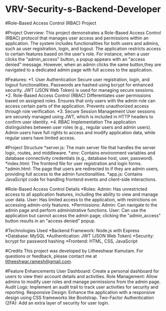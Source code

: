 # VRV-Security-s-Backend-Developer

#Role-Based Access Control (RBAC) Project

#Project Overview:
    This project demonstrates a Role-Based Access Control (RBAC) protocol that manages user access and permissions within an application. The system includes           functionalities for both users and admins, such as user registration, login, and logout. The application restricts access to certain features based on the          user's role. For instance, when a user clicks the "admin_access" button, a popup appears with an "access denied" message. However, when an admin clicks the         same button,they are navigated to a dedicated admin page with full access to the application.
    

#Features:
    *1. User Authentication
      Secure user registration, login, and logout functionalities.
      Passwords are hashed using bcrypt for enhanced security.
      JWT (JSON Web Token) is used for managing secure sessions.
    *2. Role-Based Access Control (RBAC)
      Differentiates user permissions based on assigned roles.
      Ensures that only users with the admin role can access certain parts of the application.
      Prevents unauthorized access through role verification.
    *3. Secure Session Management
      User sessions are securely managed using JWT, which is included in HTTP headers to confirm user identity.
    *4. RBAC Implementation
      The application distinguishes between user roles (e.g., regular users and admin users).
      Admin users have full rights to access and modify application data, while regular users have limited access.

      
#Project Structure
    *server.js: The main server file that handles the server logic, routes, and middleware.
    *.env: Contains environment variables and database connectivity credentials (e.g., database host, user, password).
    *index.html: The frontend file for user registration and login forms.
    *admin.html: The page that users are redirected to if they are admin users, providing full access to the admin functionalities.
    *app.js: Contains JavaScript code for handling frontend events and client-side interactions.

#Role-Based Access Control Details
    *Roles:
        Admin: Has unrestricted access to all application features, including the ability to view and manage user data.
        User: Has limited access to the application, with restrictions on accessing admin-only features.
    *Permissions:
        Admin: Can navigate to the admin page and perform administrative functions.
        User: Can use the application but cannot access the admin page; clicking the "admin_access" button results in an "access denied" popup.

#Technologies Used
    *Backend Framework: Node.js with Express
    *Database: MySQL
    *Authentication: JWT (JSON Web Token)
    *Security: bcrypt for password hashing
    *Frontend: HTML, CSS, JavaScript

#Credits
    This project was developed by Litheeshwar Kamutam. For questions or feedback, please contact me at litheeshwar.ramesh@gmail.com.

#Feature Enhancements
    User Dashboard: Create a personal dashboard for users to view their account details and activities.
    Role Management: Allow admins to modify user roles and manage permissions from the admin page.
    Audit Logs: Implement an audit trail to track user activities for security and reporting.
    Responsive Design: Enhance the application with a responsive design using CSS frameworks like Bootstrap.
    Two-Factor Authentication (2FA): Add an extra layer of security for user login.
